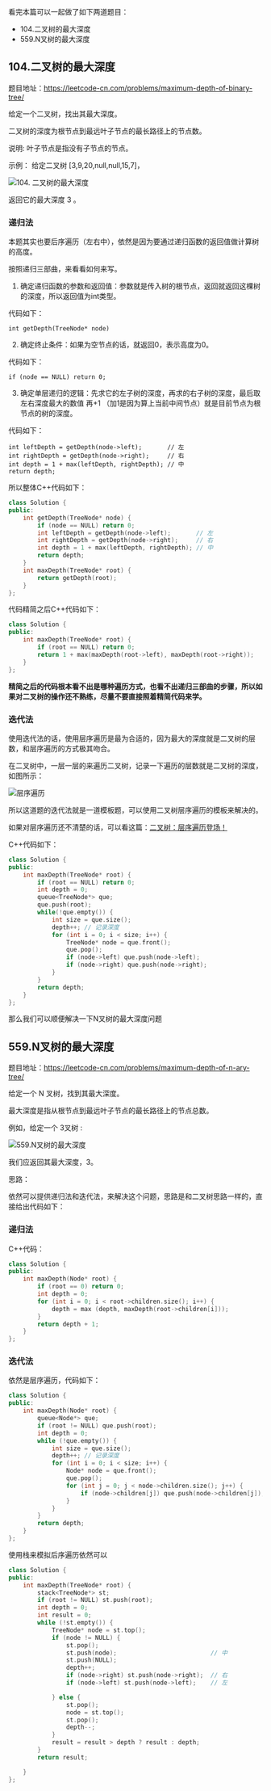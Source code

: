 

看完本篇可以一起做了如下两道题目：
* 104.二叉树的最大深度
* 559.N叉树的最大深度

## 104.二叉树的最大深度

题目地址：https://leetcode-cn.com/problems/maximum-depth-of-binary-tree/

给定一个二叉树，找出其最大深度。

二叉树的深度为根节点到最远叶子节点的最长路径上的节点数。

说明: 叶子节点是指没有子节点的节点。

示例：
给定二叉树 [3,9,20,null,null,15,7]，

![104. 二叉树的最大深度](https://img-blog.csdnimg.cn/20210203153031914.png)

返回它的最大深度 3 。

### 递归法

本题其实也要后序遍历（左右中），依然是因为要通过递归函数的返回值做计算树的高度。

按照递归三部曲，来看看如何来写。

1. 确定递归函数的参数和返回值：参数就是传入树的根节点，返回就返回这棵树的深度，所以返回值为int类型。

代码如下：
```
int getDepth(TreeNode* node)
```

2. 确定终止条件：如果为空节点的话，就返回0，表示高度为0。

代码如下：
```
if (node == NULL) return 0;
```

3. 确定单层递归的逻辑：先求它的左子树的深度，再求的右子树的深度，最后取左右深度最大的数值 再+1 （加1是因为算上当前中间节点）就是目前节点为根节点的树的深度。

代码如下：

```
int leftDepth = getDepth(node->left);       // 左
int rightDepth = getDepth(node->right);     // 右
int depth = 1 + max(leftDepth, rightDepth); // 中
return depth;
```

所以整体C++代码如下：

```C++
class Solution {
public:
    int getDepth(TreeNode* node) {
        if (node == NULL) return 0;
        int leftDepth = getDepth(node->left);       // 左
        int rightDepth = getDepth(node->right);     // 右
        int depth = 1 + max(leftDepth, rightDepth); // 中
        return depth;
    }
    int maxDepth(TreeNode* root) {
        return getDepth(root);
    }
};
```

代码精简之后C++代码如下：
```C++
class Solution {
public:
    int maxDepth(TreeNode* root) {
        if (root == NULL) return 0;
        return 1 + max(maxDepth(root->left), maxDepth(root->right));
    }
};

```

**精简之后的代码根本看不出是哪种遍历方式，也看不出递归三部曲的步骤，所以如果对二叉树的操作还不熟练，尽量不要直接照着精简代码来学。**


### 迭代法

使用迭代法的话，使用层序遍历是最为合适的，因为最大的深度就是二叉树的层数，和层序遍历的方式极其吻合。

在二叉树中，一层一层的来遍历二叉树，记录一下遍历的层数就是二叉树的深度，如图所示：

![层序遍历](https://img-blog.csdnimg.cn/20200810193056585.png)

所以这道题的迭代法就是一道模板题，可以使用二叉树层序遍历的模板来解决的。

如果对层序遍历还不清楚的话，可以看这篇：[二叉树：层序遍历登场！](https://mp.weixin.qq.com/s/Gb3BjakIKGNpup2jYtTzog)

C++代码如下：

```C++
class Solution {
public:
    int maxDepth(TreeNode* root) {
        if (root == NULL) return 0;
        int depth = 0;
        queue<TreeNode*> que;
        que.push(root);
        while(!que.empty()) {
            int size = que.size();
            depth++; // 记录深度
            for (int i = 0; i < size; i++) {
                TreeNode* node = que.front();
                que.pop();
                if (node->left) que.push(node->left);
                if (node->right) que.push(node->right);
            }
        }
        return depth;
    }
};
```

那么我们可以顺便解决一下N叉树的最大深度问题

## 559.N叉树的最大深度

题目地址：https://leetcode-cn.com/problems/maximum-depth-of-n-ary-tree/

给定一个 N 叉树，找到其最大深度。

最大深度是指从根节点到最远叶子节点的最长路径上的节点总数。

例如，给定一个 3叉树 :

![559.N叉树的最大深度](https://img-blog.csdnimg.cn/2021020315313214.png)

我们应返回其最大深度，3。

思路：

依然可以提供递归法和迭代法，来解决这个问题，思路是和二叉树思路一样的，直接给出代码如下：

### 递归法

C++代码：

```C++
class Solution {
public:
    int maxDepth(Node* root) {
        if (root == 0) return 0;
        int depth = 0;
        for (int i = 0; i < root->children.size(); i++) {
            depth = max (depth, maxDepth(root->children[i]));
        }
        return depth + 1;
    }
};
```
### 迭代法

依然是层序遍历，代码如下：

```C++
class Solution {
public:
    int maxDepth(Node* root) {
        queue<Node*> que;
        if (root != NULL) que.push(root);
        int depth = 0;
        while (!que.empty()) {
            int size = que.size();
            depth++; // 记录深度
            for (int i = 0; i < size; i++) {
                Node* node = que.front();
                que.pop();
                for (int j = 0; j < node->children.size(); j++) {
                    if (node->children[j]) que.push(node->children[j]);
                }
            }
        }
        return depth;
    }
};
```

使用栈来模拟后序遍历依然可以

```C++
class Solution {
public:
    int maxDepth(TreeNode* root) {
        stack<TreeNode*> st;
        if (root != NULL) st.push(root);
        int depth = 0;
        int result = 0;
        while (!st.empty()) {
            TreeNode* node = st.top();
            if (node != NULL) {
                st.pop();
                st.push(node);                          // 中
                st.push(NULL);
                depth++;
                if (node->right) st.push(node->right);  // 右
                if (node->left) st.push(node->left);    // 左

            } else {
                st.pop();
                node = st.top();
                st.pop();
                depth--;
            }
            result = result > depth ? result : depth;
        }
        return result;

    }
};
```


